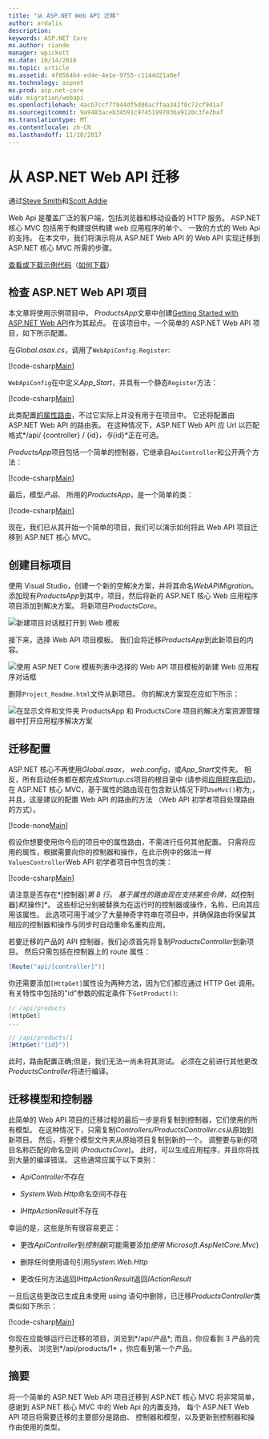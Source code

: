 ```yaml
---
title: "从 ASP.NET Web API 迁移"
author: ardalis
description: 
keywords: ASP.NET Core
ms.author: riande
manager: wpickett
ms.date: 10/14/2016
ms.topic: article
ms.assetid: 4f0564b4-ed4e-4e1e-9755-c1144d21a0ef
ms.technology: aspnet
ms.prod: asp.net-core
uid: migration/webapi
ms.openlocfilehash: 4acb7ccf7f944df5d08ac7faa342f0c72cf9d1a7
ms.sourcegitcommit: 9a9483aceb34591c97451997036a9120c3fe2baf
ms.translationtype: MT
ms.contentlocale: zh-CN
ms.lasthandoff: 11/10/2017
---
```

# <a name="migrating-from-aspnet-web-api"></a>从 ASP.NET Web API 迁移

通过[Steve Smith](https://ardalis.com/)和[Scott Addie](https://scottaddie.com)

Web Api 是覆盖广泛的客户端，包括浏览器和移动设备的 HTTP 服务。 ASP.NET 核心 MVC 包括用于构建提供构建 web 应用程序的单个、 一致的方式的 Web Api 的支持。 在本文中，我们将演示将从 ASP.NET Web API 的 Web API 实现迁移到 ASP.NET 核心 MVC 所需的步骤。

[查看或下载示例代码](https://github.com/aspnet/Docs/tree/master/aspnetcore/migration/webapi/sample)（[如何下载](xref:tutorials/index#how-to-download-a-sample)）

## <a name="review-aspnet-web-api-project"></a>检查 ASP.NET Web API 项目

本文章将使用示例项目中， *ProductsApp*文章中创建[Getting Started with ASP.NET Web API](https://docs.microsoft.com/aspnet/web-api/overview/getting-started-with-aspnet-web-api/tutorial-your-first-web-api)作为其起点。 在该项目中，一个简单的 ASP.NET Web API 项目，如下所示配置。

在*Global.asax.cs*，调用了`WebApiConfig.Register`:

[!code-csharp[Main](../migration/webapi/sample/ProductsApp/Global.asax.cs?highlight=14)]

`WebApiConfig`在中定义*App_Start*，并具有一个静态`Register`方法：

[!code-csharp[Main](../migration/webapi/sample/ProductsApp/App_Start/WebApiConfig.cs?highlight=15,16,17,18,19,20)]


此类配置[的属性路由](https://docs.microsoft.com/aspnet/web-api/overview/web-api-routing-and-actions/attribute-routing-in-web-api-2)，不过它实际上并没有用于在项目中。 它还将配置由 ASP.NET Web API 的路由表。 在这种情况下，ASP.NET Web API 应 Url 以匹配格式*/api/ {controller} / {id}*，与*{id}*正在可选。

*ProductsApp*项目包括一个简单的控制器，它继承自`ApiController`和公开两个方法：

[!code-csharp[Main](../migration/webapi/sample/ProductsApp/Controllers/ProductsController.cs?highlight=19,24)]

最后，模型*产品*、 所用的*ProductsApp*，是一个简单的类：

[!code-csharp[Main](webapi/sample/ProductsApp/Models/Product.cs)]

现在，我们已从其开始一个简单的项目，我们可以演示如何将此 Web API 项目迁移到 ASP.NET 核心 MVC。

## <a name="create-the-destination-project"></a>创建目标项目

使用 Visual Studio，创建一个新的空解决方案，并将其命名*WebAPIMigration*。 添加现有*ProductsApp*到其中，项目，然后将新的 ASP.NET 核心 Web 应用程序项目添加到解决方案。 将新项目*ProductsCore*。

![新建项目对话框打开到 Web 模板](webapi/_static/add-web-project.png)

接下来，选择 Web API 项目模板。 我们会将迁移*ProductsApp*到此新项目的内容。

![使用 ASP.NET Core 模板列表中选择的 Web API 项目模板的新建 Web 应用程序对话框](webapi/_static/aspnet-5-webapi.png)

删除`Project_Readme.html`文件从新项目。 你的解决方案现在应如下所示：

![在显示文件和文件夹 ProductsApp 和 ProductsCore 项目的解决方案资源管理器中打开应用程序解决方案](webapi/_static/webapimigration-solution.png)

## <a name="migrate-configuration"></a>迁移配置

ASP.NET 核心不再使用*Global.asax*， *web.config*，或*App_Start*文件夹。 相反，所有启动任务都在都完成*Startup.cs*项目的根目录中 (请参阅[应用程序启动](../fundamentals/startup.md))。 在 ASP.NET 核心 MVC，基于属性的路由现在包含默认情况下时`UseMvc()`称为;，并且，这是建议的配置 Web API 的路由的方法 （Web API 初学者项目处理路由的方式）。

[!code-none[Main](../migration/webapi/sample/ProductsCore/Startup.cs?highlight=40)]

假设你想要使用你今后的项目中的属性路由，不需进行任何其他配置。 只需将应用的属性，根据需要向你的控制器和操作，在此示例中的做法一样`ValuesController`Web API 初学者项目中包含的类：

[!code-csharp[Main](../migration/webapi/sample/ProductsCore/Controllers/ValuesController.cs?highlight=9,13,20,27,33,39)]

请注意是否存在*[控制器]*第 8 行。 基于属性的路由现在支持某些令牌，如*[控制器]*和*[操作]*。 这些标记分别被替换为在运行时的控制器或操作，名称，已向其应用该属性。 此选项可用于减少了大量神奇字符串在项目中，并确保路由将保留其相应的控制器和操作与同步时自动重命名重构应用。

若要迁移的产品的 API 控制器，我们必须首先将复制*ProductsController*到新项目。 然后只需包括在控制器上的 route 属性：

```csharp
[Route("api/[controller]")]
```

你还需要添加`[HttpGet]`属性设为两种方法，因为它们都应通过 HTTP Get 调用。 有关特性中包括的"id"参数的假定条件下`GetProduct()`:

```csharp
// /api/products
[HttpGet]
...

// /api/products/1
[HttpGet("{id}")]
```

此时，路由配置正确;但是，我们无法一尚未将其测试。 必须在之前进行其他更改*ProductsController*将进行编译。

## <a name="migrate-models-and-controllers"></a>迁移模型和控制器

此简单的 Web API 项目的迁移过程的最后一步是将复制到控制器，它们使用的所有模型。 在这种情况下，只需复制*Controllers/ProductsController.cs*从原始到新项目。 然后，将整个模型文件夹从原始项目复制到新的一个。 调整要与新的项目名称匹配的命名空间 (*ProductsCore*)。  此时，可以生成应用程序，并且你将找到大量的编译错误。 这些通常应属于以下类别：

* *ApiController*不存在

* *System.Web.Http*命名空间不存在

* *IHttpActionResult*不存在

幸运的是，这些是所有很容易更正：

* 更改*ApiController*到*控制器*(可能需要添加*使用 Microsoft.AspNetCore.Mvc*)

* 删除任何使用语句引用*System.Web.Http*

* 更改任何方法返回*IHttpActionResult*返回*IActionResult*

一旦后这些更改已生成且未使用 using 语句中删除，已迁移*ProductsController*类类似如下所示：

[!code-csharp[Main](../migration/webapi/sample/ProductsCore/Controllers/ProductsController.cs?highlight=1,2,6,8,9,27)]

你现在应能够运行已迁移的项目，浏览到*/api/产品*; 而且，你应看到 3 产品的完整列表。 浏览到*/api/products/1* ，你应看到第一个产品。

## <a name="summary"></a>摘要

将一个简单的 ASP.NET Web API 项目迁移到 ASP.NET 核心 MVC 将非常简单，感谢到 ASP.NET 核心 MVC 中的 Web Api 的内置支持。 每个 ASP.NET Web API 项目将需要迁移的主要部分是路由、 控制器和模型，以及更新到控制器和操作由使用的类型。
